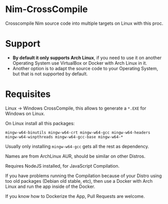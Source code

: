 # Nim-CrossCompile

Crosscompile Nim source code into multiple targets on Linux with this proc.


# Support

- **By default it only supports Arch Linux**, if you need to use it on another Operating System use VirtualBox or Docker with Arch Linux in it.
- Another option is to adapt the source code to your Operating System, but that is not supported by default.


# Requisites

Linux -> Windows CrossCompile, this allows to generate a `*.EXE` for Windows on Linux.

On Linux install all this packages:

```
mingw-w64-binutils mingw-w64-crt mingw-w64-gcc mingw-w64-headers mingw-w64-winpthreads mingw-w64-gcc-base mingw-w64-*
```

Usually only installing `mingw-w64-gcc` gets all the rest as dependency.

Names are from ArchLinux AUR, should be similar on other Distros.

Requires NodeJS installed, for JavaScript Compilation.

If you have problems running the Compilation because of your Distro using too old packages (Debian old stable, etc),
then use a Docker with Arch Linux and run the app inside of the Docker.

If you know how to Dockerize the App, Pull Requests are welcome.
